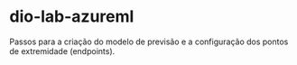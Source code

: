 # dio-lab-azureml

Passos para a criação do modelo de previsão e a configuração dos pontos de extremidade (endpoints).


